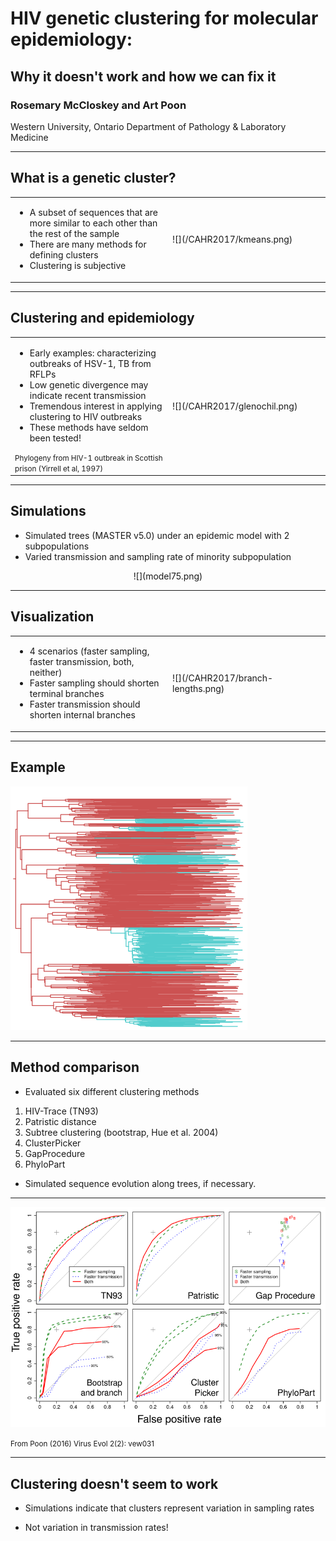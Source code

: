 # HIV genetic clustering for molecular epidemiology:
## Why it doesn't work and how we can fix it
### Rosemary McCloskey and Art Poon
Western University, Ontario
Department of Pathology & Laboratory Medicine

---

## What is a genetic cluster?

<table><tr>
    <td width="50%"><ul>
    <li>A subset of sequences that are more similar to each other than the rest of the sample</li>
    <li>There are many methods for defining clusters</li>
    <li>Clustering is subjective</li>
    </ul></td>
    <td>
         ![](/CAHR2017/kmeans.png)
    </td>
</tr></table>

---

## Clustering and epidemiology

<table><tr>
    <td width="50%"><ul>
    <li>Early examples: characterizing outbreaks of HSV-1, TB from RFLPs</li>
    <li>Low genetic divergence may indicate recent transmission</li>
    <li>Tremendous interest in applying clustering to HIV outbreaks</li>
    <li>These methods have seldom been tested!</li>
    </ul>
    <small>Phylogeny from HIV-1 outbreak in Scottish prison (Yirrell et al, 1997)</small>
    </td>
    <td>
         ![](/CAHR2017/glenochil.png)
    </td>
</tr></table>

---

## Simulations

* Simulated trees (MASTER v5.0) under an epidemic model with 2 subpopulations
* Varied transmission and sampling rate of minority subpopulation

<center>
![](model75.png)
</center>

---

## Visualization

<table><tr>
    <td width="50%"><ul>
    <li>4 scenarios (faster sampling, faster transmission, both, neither)</li>
    <li>Faster sampling should shorten terminal branches</li>
    <li>Faster transmission should shorten internal branches</li>
    </ul>
    </td>
    <td>
         ![](/CAHR2017/branch-lengths.png)
    </td>
</tr></table>

---

## Example

![](simulation.png)

---

## Method comparison

* Evaluated six different clustering methods
 1. HIV-Trace (TN93)
 2. Patristic distance
 3. Subtree clustering (bootstrap, Hue et al. 2004)
 4. ClusterPicker
 5. GapProcedure
 6. PhyloPart
* Simulated sequence evolution along trees, if necessary.

---

![](ROC.png)

<small>
From Poon (2016) Virus Evol 2(2): vew031
</small>

---

## Clustering doesn't seem to work

* Simulations indicate that clusters represent variation in sampling rates

* Not variation in transmission rates!



